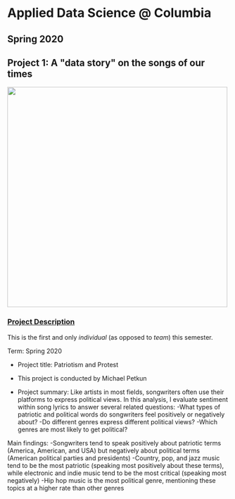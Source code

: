 ﻿# Applied Data Science @ Columbia
## Spring 2020
## Project 1: A "data story" on the songs of our times

<img src="figs/title1.jpeg" width="500">

### [Project Description](doc/)
This is the first and only *individual* (as opposed to *team*) this semester. 

Term: Spring 2020

+ Project title: Patriotism and Protest
+ This project is conducted by Michael Petkun

+ Project summary: Like artists in most fields, songwriters often use their platforms to express political views. In this analysis, I evaluate sentiment within song lyrics to answer several related questions:
-What types of patriotic and political words do songwriters feel positively or negatively about?
-Do different genres express different political views?
-Which genres are most likely to get political?

Main findings:
-Songwriters tend to speak positively about patriotic terms (America, American, and USA) but negatively about political terms (American political parties and presidents)
-Country, pop, and jazz music tend to be the most patriotic (speaking most positively about these terms), while electronic and indie music tend to be the most critical (speaking most negatively)
-Hip hop music is the most political genre, mentioning these topics at a higher rate than other genres